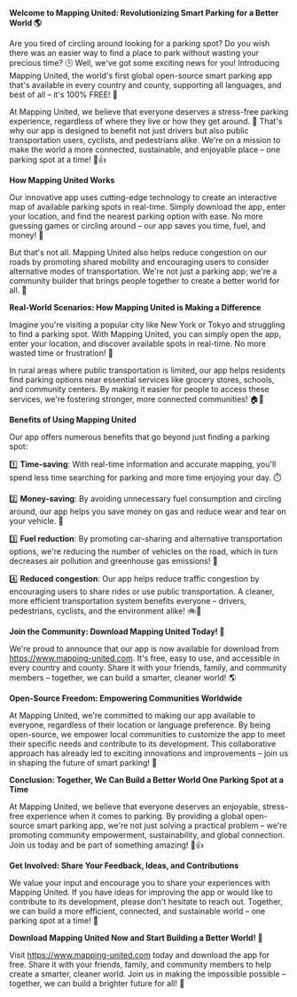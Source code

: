 **Welcome to Mapping United: Revolutionizing Smart Parking for a Better World 🌎**

Are you tired of circling around looking for a parking spot? Do you wish there was an easier way to find a place to park without wasting your precious time? 🕒 Well, we've got some exciting news for you! Introducing Mapping United, the world's first global open-source smart parking app that's available in every country and county, supporting all languages, and best of all – it's 100% FREE! 💸

At Mapping United, we believe that everyone deserves a stress-free parking experience, regardless of where they live or how they get around. 🌟 That's why our app is designed to benefit not just drivers but also public transportation users, cyclists, and pedestrians alike. We're on a mission to make the world a more connected, sustainable, and enjoyable place – one parking spot at a time! 🚗👍

**How Mapping United Works**

Our innovative app uses cutting-edge technology to create an interactive map of available parking spots in real-time. Simply download the app, enter your location, and find the nearest parking option with ease. No more guessing games or circling around – our app saves you time, fuel, and money! 🤑

But that's not all. Mapping United also helps reduce congestion on our roads by promoting shared mobility and encouraging users to consider alternative modes of transportation. We're not just a parking app; we're a community builder that brings people together to create a better world for all. 🌈

**Real-World Scenarios: How Mapping United is Making a Difference**

Imagine you're visiting a popular city like New York or Tokyo and struggling to find a parking spot. With Mapping United, you can simply open the app, enter your location, and discover available spots in real-time. No more wasted time or frustration! 🌃

In rural areas where public transportation is limited, our app helps residents find parking options near essential services like grocery stores, schools, and community centers. By making it easier for people to access these services, we're fostering stronger, more connected communities! 🏠👫

**Benefits of Using Mapping United**

Our app offers numerous benefits that go beyond just finding a parking spot:

1️⃣ **Time-saving**: With real-time information and accurate mapping, you'll spend less time searching for parking and more time enjoying your day. ⏱️

2️⃣ **Money-saving**: By avoiding unnecessary fuel consumption and circling around, our app helps you save money on gas and reduce wear and tear on your vehicle. 💸

3️⃣ **Fuel reduction**: By promoting car-sharing and alternative transportation options, we're reducing the number of vehicles on the road, which in turn decreases air pollution and greenhouse gas emissions! 🌟

4️⃣ **Reduced congestion**: Our app helps reduce traffic congestion by encouraging users to share rides or use public transportation. A cleaner, more efficient transportation system benefits everyone – drivers, pedestrians, cyclists, and the environment alike! 🚲🚪

**Join the Community: Download Mapping United Today! 📱**

We're proud to announce that our app is now available for download from https://www.mapping-united.com. It's free, easy to use, and accessible in every country and county. Share it with your friends, family, and community members – together, we can build a smarter, cleaner world! 🌎

**Open-Source Freedom: Empowering Communities Worldwide**

At Mapping United, we're committed to making our app available to everyone, regardless of their location or language preference. By being open-source, we empower local communities to customize the app to meet their specific needs and contribute to its development. This collaborative approach has already led to exciting innovations and improvements – join us in shaping the future of smart parking! 🌟

**Conclusion: Together, We Can Build a Better World One Parking Spot at a Time**

At Mapping United, we believe that everyone deserves an enjoyable, stress-free experience when it comes to parking. By providing a global open-source smart parking app, we're not just solving a practical problem – we're promoting community empowerment, sustainability, and global connection. Join us today and be part of something amazing! 🌟👍

**Get Involved: Share Your Feedback, Ideas, and Contributions**

We value your input and encourage you to share your experiences with Mapping United. If you have ideas for improving the app or would like to contribute to its development, please don't hesitate to reach out. Together, we can build a more efficient, connected, and sustainable world – one parking spot at a time! 🌈

**Download Mapping United Now and Start Building a Better World! 📱**

Visit https://www.mapping-united.com today and download the app for free. Share it with your friends, family, and community members to help create a smarter, cleaner world. Join us in making the impossible possible – together, we can build a brighter future for all! 💪